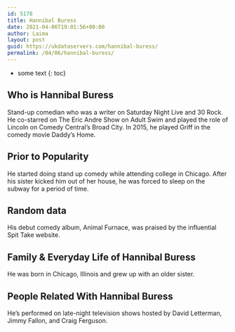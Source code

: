 ```yaml
---
id: 5178
title: Hannibal Buress
date: 2021-04-06T19:01:56+00:00
author: Laima
layout: post
guid: https://ukdataservers.com/hannibal-buress/
permalink: /04/06/hannibal-buress/
---
```


* some text
{: toc}


## Who is Hannibal Buress
                  
                  
                  
Stand-up comedian who was a writer on Saturday Night Live and 30 Rock. He co-starred on The Eric Andre Show on Adult Swim and played the role of Lincoln on Comedy Central&#8217;s Broad City. In 2015, he played Griff in the comedy movie Daddy&#8217;s Home. 
                  
              
            
              
            
                
                
                
## Prior to Popularity
                  
                  
                  
He started doing stand up comedy while attending college in Chicago. After his sister kicked him out of her house, he was forced to sleep on the subway for a period of time. 
                  
              
            
              
            
                
                
                
## Random data
                  
                  
                  
His debut comedy album, Animal Furnace, was praised by the influential Spit Take website. 
                  
              
            
              
            
                
                
                
## Family & Everyday Life of Hannibal Buress
                  
                  
                  
He was born in Chicago, Illinois and grew up with an older sister.
                  
              
            
              
            
                
                
                
## People Related With Hannibal Buress
                  
                  
                  
He&#8217;s performed on late-night television shows hosted by David Letterman, Jimmy Fallon, and Craig Ferguson.
                  
              
            
              
            
                
              
            
              
              
            
            
              
            
          
          
          